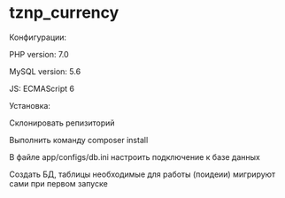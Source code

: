 # tznp_currency
Конфигурации:

  PHP version: 7.0

  MySQL version: 5.6

  JS: ECMAScript 6

Установка:

  Склонировать репизиторий

  Выполнить команду composer install

  В файле app/configs/db.ini настроить подключение к базе данных

  Создать БД, таблицы необходимые для работы (поидеии) мигрируют сами при первом запуске
